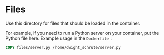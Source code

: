 # Files
Use this directory for files that should be loaded in the container.  

For example, if you need to run a Python server on your container, put the Python file here.
Example usage in the `Dockerfile` :
```Dockerfile
COPY files/server.py /home/dwight_schrute/server.py
```